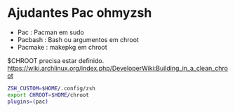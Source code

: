 # Ajudantes Pac ohmyzsh


* Pac : Pacman em sudo
* Pacbash : Bash ou argumentos em chroot
* Pacmake : makepkg em chroot

$CHROOT precisa estar definido.
https://wiki.archlinux.org/index.php/DeveloperWiki:Building_in_a_clean_chroot

```zsh
ZSH_CUSTOM=$HOME/.config/zsh
export CHROOT=$HOME/chroot
plugins=(pac)
```